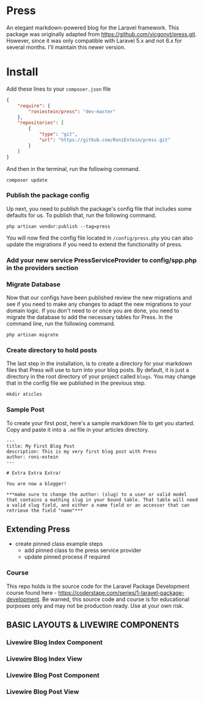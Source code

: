 # Press
An elegant markdown-powered blog for the Laravel framework. This package was originally adapted from https://github.com/vicgonvt/press.git. However, since it was only compatible with Laravel 5.x and not 6.x for several months. I'll maintain this newer version.

# Install

Add these lines to your `composer.json` file

```json
{
    "require": {
        "roniestein/press": "dev-master"
    },
    "repositories": [
        {
            "type": "git",
            "url": "https://github.com/RoniEstein/press.git"
        }
    ]
}
```

And then in the terminal, run the following command.

`composer update`

### Publish the package config

Up next, you need to publish the package's config file that includes some defaults for us. To publish that, run the following command.

`php artisan vendor:publish --tag=press`

You will now find the config file located in `/config/press.php` you can also update the migrations if you need to extend the functionality of press.

### Add your new service PressServiceProvider to config/spp.php in the providers section


### Migrate Database

Now that our configs have been published review the new migrations and see if you need to make any changes to adapt the new migrations to your domain logic. If you don't need to or once you are done, you need to migrate the database to add the necessary tables for Press. In the command line, run the following command.

`php artisan migrate`

### Create directory to hold posts

The last step in the installation, is to create a directory for your markdown files that Press will use to turn into your blog posts. By default, it is just a directory in the root directory of your project called `blogs`. You may change that in the config file we published in the previous step.

`mkdir aticles` 


### Sample Post

To create your first post, here's a sample markdown file to get you started. Copy and paste it into a `.md` file in your articles directory.

```
---
title: My First Blog Post
description: This is my very first blog post with Press
author: roni-estein
---

# Extra Extra Extra!

You are now a blogger!

***make sure to change the author: (slug) to a user or valid model that contains a mathing slug in your bound table. That table will need a valid slug field, and either a name field or an accessor that can retrieve the field "name"*** 
```

## Extending Press

- create pinned class example steps
  - add pinned class to the press service provider
  - update pinned process if required


### Course
This repo holds is the source code for the Laravel Package Development course found here - https://coderstape.com/series/1-laravel-package-development. Be warned, this source code and course is for educational purposes only and may not be production ready. Use at your own risk.



## BASIC LAYOUTS & LIVEWIRE COMPONENTS

### Livewire Blog Index Component


### Livewire Blog Index View


### Livewire Blog Post Component



### Livewire Blog Post View





